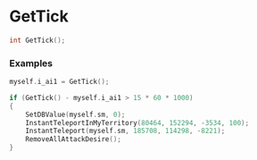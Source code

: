# GetTick

```cpp - C++
int GetTick();
```

### Examples
```cpp - C++
myself.i_ai1 = GetTick();
```

```cpp - C++
if (GetTick() - myself.i_ai1 > 15 * 60 * 1000)
{
	SetDBValue(myself.sm, 0);
	InstantTeleportInMyTerritory(80464, 152294, -3534, 100);
	InstantTeleport(myself.sm, 185708, 114298, -8221);
	RemoveAllAttackDesire();
}
```
